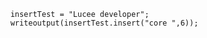 
```luceescript+trycf
	insertTest = "Lucee developer";
	writeoutput(insertTest.insert("core ",6));
```